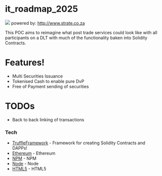 # it_roadmap_2025

![](http://strate.co.za/sites/default/files/state-logo-dark.svg)
powered by: http://www.strate.co.za

This POC aims to reimagine what post trade services could look like with all participants on a DLT with much of the functionality baken into Solidity Contracts.

# Features!

* Multi Securities Issuance
* Tokenised Cash to enable pure DvP
* Free of Payment sending of securities

# TODOs

* Back to back linking of transactions

### Tech

* [TruffleFramework] - Framework for creating Solidity Contracts and DAPPs!
* [Ethereum] - Ethereum
* [NPM] - NPM
* [Node] - Node
* [HTML5] - HTML5


[TruffleFramework]: <http://truffleframework.com/>
[Ethereum]: <https://ethereum.org/>
[NPM]: <https://www.npmjs.com/>
[Node]: <https://nodejs.org/en/>
[HTML5]: <https://en.wikipedia.org/wiki/HTML5>
